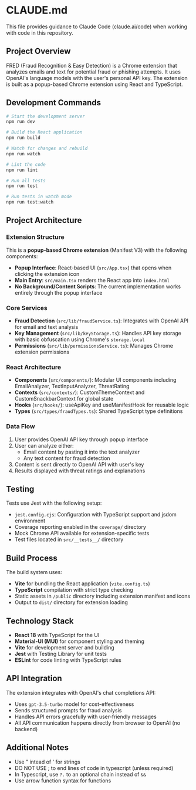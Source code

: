 # CLAUDE.md

This file provides guidance to Claude Code (claude.ai/code) when working with code in this repository.

## Project Overview

FRED (Fraud Recognition & Easy Detection) is a Chrome extension that analyzes emails and text for potential fraud or phishing attempts. It uses OpenAI's language models with the user's personal API key. The extension is built as a popup-based Chrome extension using React and TypeScript.

## Development Commands

```bash
# Start the development server
npm run dev

# Build the React application
npm run build

# Watch for changes and rebuild
npm run watch

# Lint the code
npm run lint

# Run all tests
npm run test

# Run tests in watch mode
npm run test:watch
```

## Project Architecture

### Extension Structure

This is a **popup-based Chrome extension** (Manifest V3) with the following components:

- **Popup Interface**: React-based UI (`src/App.tsx`) that opens when clicking the extension icon
- **Main Entry**: `src/main.tsx` renders the React app into `index.html`
- **No Background/Content Scripts**: The current implementation works entirely through the popup interface

### Core Services

- **Fraud Detection** (`src/lib/fraudService.ts`): Integrates with OpenAI API for email and text analysis
- **Key Management** (`src/lib/keyStorage.ts`): Handles API key storage with basic obfuscation using Chrome's `storage.local`
- **Permissions** (`src/lib/permissionsService.ts`): Manages Chrome extension permissions

### React Architecture

- **Components** (`src/components/`): Modular UI components including EmailAnalyzer, TextInputAnalyzer, ThreatRating
- **Contexts** (`src/contexts/`): CustomThemeContext and CustomSnackbarContext for global state
- **Hooks** (`src/hooks/`): useApiKey and useManifestHook for reusable logic
- **Types** (`src/types/fraudTypes.ts`): Shared TypeScript type definitions

### Data Flow

1. User provides OpenAI API key through popup interface
2. User can analyze either:
   - Email content by pasting it into the text analyzer
   - Any text content for fraud detection
3. Content is sent directly to OpenAI API with user's key
4. Results displayed with threat ratings and explanations

## Testing

Tests use Jest with the following setup:

- `jest.config.cjs`: Configuration with TypeScript support and jsdom environment
- Coverage reporting enabled in the `coverage/` directory
- Mock Chrome API available for extension-specific tests
- Test files located in `src/__tests__/` directory

## Build Process

The build system uses:

- **Vite** for bundling the React application (`vite.config.ts`)
- **TypeScript** compilation with strict type checking
- Static assets in `/public` directory including extension manifest and icons
- Output to `dist/` directory for extension loading

## Technology Stack

- **React 18** with TypeScript for the UI
- **Material-UI (MUI)** for component styling and theming
- **Vite** for development server and building  
- **Jest** with Testing Library for unit tests
- **ESLint** for code linting with TypeScript rules

## API Integration

The extension integrates with OpenAI's chat completions API:

- Uses `gpt-3.5-turbo` model for cost-effectiveness
- Sends structured prompts for fraud analysis
- Handles API errors gracefully with user-friendly messages
- All API communication happens directly from browser to OpenAI (no backend)

## Additional Notes

- Use " intead of ' for strings
- DO NOT USE ; to end lines of code in typescript (unless required)
- In Typescript, use `?.` to an optional chain instead of `&&`
- Use arrow function syntax for functions
